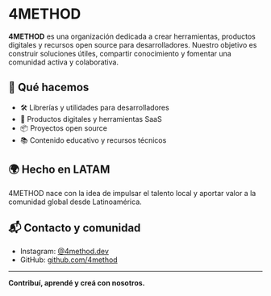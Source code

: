 # 4METHOD

**4METHOD** es una organización dedicada a crear herramientas, productos digitales y recursos open source para desarrolladores. Nuestro objetivo es construir soluciones útiles, compartir conocimiento y fomentar una comunidad activa y colaborativa.

## 🧩 Qué hacemos

- 🛠️ Librerías y utilidades para desarrolladores  
- 🚀 Productos digitales y herramientas SaaS  
- 📦 Proyectos open source  
- 📚 Contenido educativo y recursos técnicos

## 🌍 Hecho en LATAM

4METHOD nace con la idea de impulsar el talento local y aportar valor a la comunidad global desde Latinoamérica.

## 📬 Contacto y comunidad

- Instagram: [@4method.dev](https://instagram.com/4method_org)  
- GitHub: [github.com/4method](https://github.com/4method)

---

**Contribuí, aprendé y creá con nosotros.**
